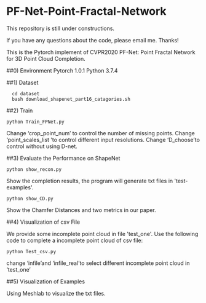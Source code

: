 # PF-Net-Point-Fractal-Network

This repository is still under constructions.

If you have any questions about the code, please email me. Thanks!

This is the Pytorch implement of CVPR2020 PF-Net: Point Fractal Network for 3D Point Cloud Completion. 

##0) Environment
Pytorch 1.0.1
Python 3.7.4

##1) Dataset
```
  cd dataset
  bash download_shapenet_part16_catagories.sh
```
##2) Train
```
python Train_FPNet.py 
```
Change ‘crop_point_num’ to control the number of missing points.
Change ‘point_scales_list ’to control different input resolutions.
Change ‘D_choose’to control without using D-net.

##3) Evaluate the Performance on ShapeNet
```
python show_recon.py
```
Show the completion results, the program will generate txt files in 'test-examples'.
```
python show_CD.py
```
Show the Chamfer Distances and two metrics in our paper.

##4) Visualization of csv File

We provide some incomplete point cloud in file 'test_one'. Use the following code to complete a incomplete point cloud of csv file:
```
python Test_csv.py
```
change ‘infile’and  ‘infile_real’to select different incomplete point cloud in ‘test_one’

##5) Visualization of Examples

Using Meshlab to visualize  the txt files.
